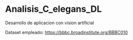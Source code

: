 # Analisis_C_elegans_DL
Desarrollo de aplicacion con vision artificial


Dataset empleado: https://bbbc.broadinstitute.org/BBBC010
